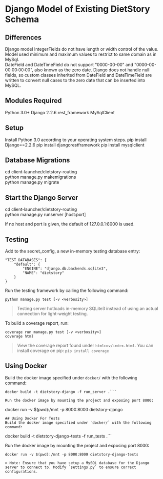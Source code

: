 # Django Model of Existing DietStory Schema  

## Differences    
Django model IntegerFields do not have length or width control of the value. Model used minimum and maximum values to restrict to same domain as in MySql.  
DateField and DateTimeField do not support "0000-00-00" and "0000-00-00 00:00:00", also known as the zero date. Django does not handle null fields, so custom classes inherited from DateField and DateTimeField are written to convert null cases to the zero date that can be inserted into MySQL.  


## Modules Required    
Python 3.0+
Django 2.2.6
rest_framework
MySqlClient

## Setup    
Install Python 3.0 according to your operating system steps.
pip install Django==2.2.6
pip install djangorestframework
pip install mysqlclient

## Database Migrations    
cd client-launcher/dietstory-routing  
python manage.py makemigrations  
python manage.py migrate  

## Start the Django Server    
cd client-launcher/dietstory-routing  
python manage.py runserver [host:port]  

If no host and port is given, the default of 127.0.0.1:8000 is used. 

## Testing
Add to the secret_config, a new in-memory testing database entry:
```
"TEST_DATABASES": {
	"default": {
		"ENGINE": "django.db.backends.sqlite3",
    	"NAME": "dietstory"
	}
}
```

Run the testing framework by calling the following command:

```
python manage.py test [-v <verbosity>]
```
> Testing server hotloads in-memory SQLite3 instead of using an actual connection for light-weight testing.

To build a coverage report, run:
```
coverage run manage.py test [-v <verbosity>]
coverage html
```
> View the coverage report found under `htmlcov/index.html`. You can install coverage on pip: `pip install coverage`

## Using Docker
Build the docker image specified under `docker/` with the following command:
```
docker build -t dietstory-django -f run_server .```

Run the docker image by mounting the project and exposing port 8000:
```
docker run -v $(pwd):/mnt -p 8000:8000 dietstory-django
```
## Using Docker For Tests
Build the docker image specified under `docker/` with the following command:
```
docker build -t dietstory-django-tests -f run_tests .```

Run the docker image by mounting the project and exposing port 8000:
```
docker run -v $(pwd):/mnt -p 8000:8000 dietstory-django-tests

> Note: Ensure that you have setup a MySQL database for the Django server to connect to. Modify `settings.py` to ensure correct configurations.



